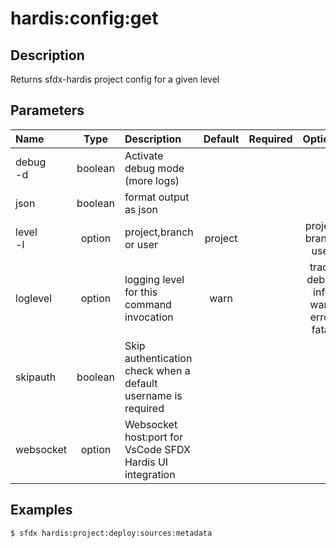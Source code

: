 <!-- This file has been generated with command 'sfdx hardis:doc:plugin:generate'. Please do not update it manually or it may be overwritten -->
# hardis:config:get

## Description

Returns sfdx-hardis project config for a given level

## Parameters

| Name         |  Type   | Description                                                   | Default | Required |                        Options                        |
|:-------------|:-------:|:--------------------------------------------------------------|:-------:|:--------:|:-----------------------------------------------------:|
| debug<br/>-d | boolean | Activate debug mode (more logs)                               |         |          |                                                       |
| json         | boolean | format output as json                                         |         |          |                                                       |
| level<br/>-l | option  | project,branch or user                                        | project |          |              project<br/>branch<br/>user              |
| loglevel     | option  | logging level for this command invocation                     |  warn   |          | trace<br/>debug<br/>info<br/>warn<br/>error<br/>fatal |
| skipauth     | boolean | Skip authentication check when a default username is required |         |          |                                                       |
| websocket    | option  | Websocket host:port for VsCode SFDX Hardis UI integration     |         |          |                                                       |

## Examples

```shell
$ sfdx hardis:project:deploy:sources:metadata
```


